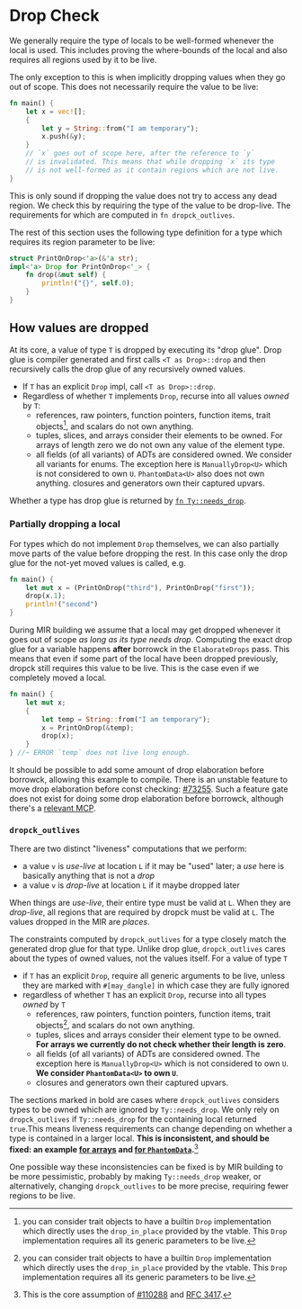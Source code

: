 # Drop Check

We generally require the type of locals to be well-formed whenever the
local is used. This includes proving the where-bounds of the local and
also requires all regions used by it to be live.

The only exception to this is when implicitly dropping values when they
go out of scope. This does not necessarily require the value to be live:

```rust
fn main() {
    let x = vec![];
    {
        let y = String::from("I am temporary");
        x.push(&y);
    }
    // `x` goes out of scope here, after the reference to `y`
    // is invalidated. This means that while dropping `x` its type
    // is not well-formed as it contain regions which are not live.
}
```

This is only sound if dropping the value does not try to access any dead
region. We check this by requiring the type of the value to be
drop-live.
The requirements for which are computed in `fn dropck_outlives`.

The rest of this section uses the following type definition for a type
which requires its region parameter to be live:

```rust
struct PrintOnDrop<'a>(&'a str);
impl<'a> Drop for PrintOnDrop<'_> {
    fn drop(&mut self) {
        println!("{}", self.0);
    }
}
```

## How values are dropped

At its core, a value of type `T` is dropped by executing its "drop
glue". Drop glue is compiler generated and first calls `<T as
Drop>::drop` and then recursively calls the drop glue of any recursively
owned values.

- If `T` has an explicit `Drop` impl, call `<T as Drop>::drop`.
- Regardless of whether `T` implements `Drop`, recurse into all values
  *owned* by `T`:
    - references, raw pointers, function pointers, function items, trait
      objects[^traitobj], and scalars do not own anything.
    - tuples, slices, and arrays consider their elements to be owned.
      For arrays of length zero we do not own any value of the element
      type.
    - all fields (of all variants) of ADTs are considered owned. We
      consider all variants for enums. The exception here is
      `ManuallyDrop<U>` which is not considered to own `U`.
      `PhantomData<U>` also does not own anything.
      closures and generators own their captured upvars.

Whether a type has drop glue is returned by [`fn
Ty::needs_drop`](https://github.com/rust-lang/rust/blob/320b412f9c55bf480d26276ff0ab480e4ecb29c0/compiler/rustc_middle/src/ty/util.rs#L1086-L1108).

### Partially dropping a local

For types which do not implement `Drop` themselves, we can also
partially move parts of the value before dropping the rest. In this case
only the drop glue for the not-yet moved values is called, e.g.

```rust
fn main() {
    let mut x = (PrintOnDrop("third"), PrintOnDrop("first"));
    drop(x.1);
    println!("second")
}
```

During MIR building we assume that a local may get dropped whenever it
goes out of scope *as long as its type needs drop*. Computing the exact
drop glue for a variable happens **after** borrowck in the
`ElaborateDrops` pass. This means that even if some part of the local
have been dropped previously, dropck still requires this value to be
live. This is the case even if we completely moved a local.

```rust
fn main() {
    let mut x;
    {
        let temp = String::from("I am temporary");
        x = PrintOnDrop(&temp);
        drop(x);
    }
} //~ ERROR `temp` does not live long enough.
```

It should be possible to add some amount of drop elaboration before
borrowck, allowing this example to compile. There is an unstable feature
to move drop elaboration before const checking:
[#73255](https://github.com/rust-lang/rust/issues/73255). Such a feature
gate does not exist for doing some drop elaboration before borrowck,
although there's a [relevant
MCP](https://github.com/rust-lang/compiler-team/issues/558).

[^traitobj]: you can consider trait objects to have a builtin `Drop`
implementation which directly uses the `drop_in_place` provided by the
vtable. This `Drop` implementation requires all its generic parameters
to be live.

### `dropck_outlives`

There are two distinct "liveness" computations that we perform:

* a value `v` is *use-live* at location `L` if it may be "used" later; a
  *use* here is basically anything that is not a *drop*
* a value `v` is *drop-live* at location `L` if it maybe dropped later

When things are *use-live*, their entire type must be valid at `L`. When
they are *drop-live*, all regions that are required by dropck must be
valid at `L`.  The values dropped in the MIR are *places*.

The constraints computed by `dropck_outlives` for a type closely match
the generated drop glue for that type. Unlike drop glue,
`dropck_outlives` cares about the types of owned values, not the values
itself. For a value of type `T`

- if `T` has an explicit `Drop`, require all generic arguments to be
  live, unless they are marked with `#[may_dangle]` in which case they
  are fully ignored
- regardless of whether `T` has an explicit `Drop`, recurse into all
  types *owned* by `T`
    - references, raw pointers, function pointers, function items, trait
      objects[^traitobj], and scalars do not own anything.
    - tuples, slices and arrays consider their element type to be owned.
      **For arrays we currently do not check whether their length is
      zero**.
    - all fields (of all variants) of ADTs are considered owned. The
      exception here is `ManuallyDrop<U>` which is not considered to own
      `U`. **We consider `PhantomData<U>` to own `U`**.
    - closures and generators own their captured upvars.

The sections marked in bold are cases where `dropck_outlives` considers
types to be owned which are ignored by `Ty::needs_drop`. We only rely on
`dropck_outlives` if `Ty::needs_drop` for the containing local returned
`true`.This means liveness requirements can change depending on whether
a type is contained in a larger local. **This is inconsistent, and
should be fixed: an example [for
arrays](https://play.rust-lang.org/?version=stable&mode=debug&edition=2021&gist=8b5f5f005a03971b22edb1c20c5e6cbe)
and [for
`PhantomData`](https://play.rust-lang.org/?version=stable&mode=debug&edition=2021&gist=44c6e2b1fae826329fd54c347603b6c8).**[^core]

One possible way these inconsistencies can be fixed is by MIR building
to be more pessimistic, probably by making `Ty::needs_drop` weaker, or
alternatively, changing `dropck_outlives` to be more precise, requiring
fewer regions to be live.

[^core]: This is the core assumption of [#110288](https://github.com/rust-lang/rust/issues/110288) and [RFC 3417](https://github.com/rust-lang/rfcs/pull/3417).
